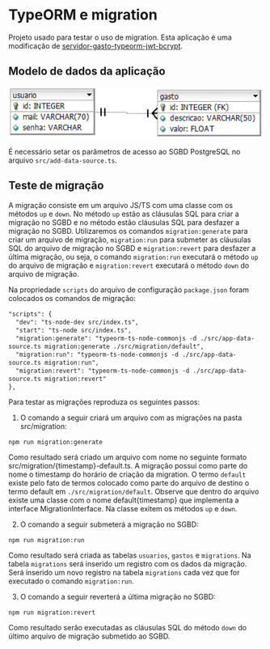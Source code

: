 # TypeORM e migration
Projeto usado para testar o uso de migration. Esta aplicação é uma modificação de [servidor-gasto-typeorm-jwt-bcrypt](https://github.com/arleysouza/servidor-gasto-typeorm-jwt-bcrypt).

## Modelo de dados da aplicação

![Texto alternativo para a imagem](https://github.com/arleysouza/typeorm-migration/blob/master/imagens/modelo.png)

É necessário setar os parâmetros de acesso ao SGBD PostgreSQL no arquivo `src/add-data-source.ts`.

## Teste de migração
A migração consiste em um arquivo JS/TS com uma classe com os métodos `up` e `down`. No método `up` estão as cláusulas SQL para criar a migração no SGBD e no método estão cláusulas SQL para desfazer a migração no SGBD.
Utilizaremos os comandos `migration:generate` para criar um arquivo de migração, `migration:run` para submeter as cláusulas SQL do arquivo de migração no SGBD e `migration:revert` para desfazer a última migração, ou seja, o comando `migration:run` executará o método `up` do arquivo de migração e `migration:revert` executará o método `down` do arquivo de migração.

Na propriedade `scripts` do arquivo de configuração `package.json` foram colocados os comandos de migração:
```
"scripts": {
  "dev": "ts-node-dev src/index.ts",
  "start": "ts-node src/index.ts",
  "migration:generate": "typeorm-ts-node-commonjs -d ./src/app-data-source.ts migration:generate ./src/migration/default",
  "migration:run": "typeorm-ts-node-commonjs -d ./src/app-data-source.ts migration:run",
  "migration:revert": "typeorm-ts-node-commonjs -d ./src/app-data-source.ts migration:revert"
},
```

Para testar as migrações reproduza os seguintes passos:
1. O comando a seguir criará um arquivo com as migrações na pasta src/migration:
```
npm run migration:generate
```
Como resultado será criado um arquivo com nome no seguinte formato src/migration/{timestamp}-default.ts. A migração possui como parte do nome o timestamp do horário de criação da migration. O termo `default` existe pelo fato de termos colocado como parte do arquivo de destino o termo default em `./src/migration/default`.
Observe que dentro do arquivo existe uma classe com o nome default{timestamp} que implementa a interface MigrationInterface. Na classe exitem os métodos `up` e `down`.

2. O comando a seguir submeterá a migração no SGBD:
```
npm run migration:run
```
Como resultado será criada as tabelas `usuarios`, `gastos` e `migrations`. Na tabela `migrations` será inserido um registro com os dados da migração. Será inserido um novo registro na tabela `migrations` cada vez que for executado o comando `migration:run`.

3. O comando a seguir reverterá a última migração no SGBD:
```
npm run migration:revert
```
Como resultado serão executadas as cláusulas SQL do método `down` do último arquivo de migração submetido ao SGBD.
